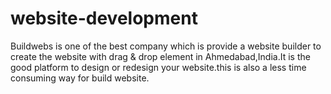 # website-development
Buildwebs is one of the best company which is provide a website builder to create the website with drag &amp; drop element in Ahmedabad,India.It is the good platform to design or redesign your website.this is also a less time consuming way for build website.
